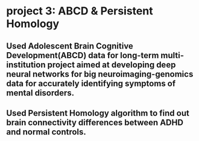 # project 3: ABCD & Persistent Homology
## Used Adolescent Brain Cognitive Development(ABCD) data for long-term multi-institution project aimed at developing deep neural networks for big neuroimaging-genomics data for accurately identifying symptoms of mental disorders.
## Used Persistent Homology algorithm to find out brain connectivity differences between ADHD and normal controls.

